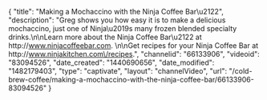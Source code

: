 {
    "title": "Making a Mochaccino with the Ninja Coffee Bar\u2122",
    "description": "Greg shows you how easy it is to make a delicious mochaccino, just one of Ninja\u2019s many frozen blended specialty drinks.\n\nLearn more about the Ninja Coffee Bar\u2122 at http:\/\/www.ninjacoffeebar.com. \n\nGet recipes for your Ninja Coffee Bar at http:\/\/www.ninjakitchen.com\/recipes.",
    "channelid": "66133906",
    "videoid": "83094526",
    "date_created": "1440690656",
    "date_modified": "1482179403",
    "type": "captivate",
    "layout": "channelVideo",
    "url": "\/cold-brew-coffee\/making-a-mochaccino-with-the-ninja-coffee-bar\/66133906-83094526"
}